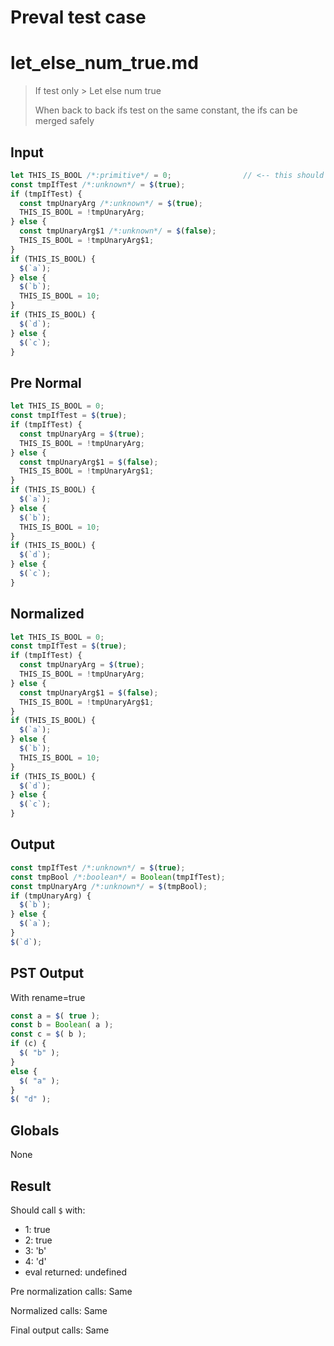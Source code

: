 # Preval test case

# let_else_num_true.md

> If test only > Let else num true
>
> When back to back ifs test on the same constant, the ifs can be merged safely

## Input

`````js filename=intro
let THIS_IS_BOOL /*:primitive*/ = 0;                // <-- this should be a boolean
const tmpIfTest /*:unknown*/ = $(true);
if (tmpIfTest) {
  const tmpUnaryArg /*:unknown*/ = $(true);
  THIS_IS_BOOL = !tmpUnaryArg;
} else {
  const tmpUnaryArg$1 /*:unknown*/ = $(false);
  THIS_IS_BOOL = !tmpUnaryArg$1;
}
if (THIS_IS_BOOL) {
  $(`a`);
} else {
  $(`b`);
  THIS_IS_BOOL = 10;
}
if (THIS_IS_BOOL) {
  $(`d`);
} else {
  $(`c`);
}
`````

## Pre Normal


`````js filename=intro
let THIS_IS_BOOL = 0;
const tmpIfTest = $(true);
if (tmpIfTest) {
  const tmpUnaryArg = $(true);
  THIS_IS_BOOL = !tmpUnaryArg;
} else {
  const tmpUnaryArg$1 = $(false);
  THIS_IS_BOOL = !tmpUnaryArg$1;
}
if (THIS_IS_BOOL) {
  $(`a`);
} else {
  $(`b`);
  THIS_IS_BOOL = 10;
}
if (THIS_IS_BOOL) {
  $(`d`);
} else {
  $(`c`);
}
`````

## Normalized


`````js filename=intro
let THIS_IS_BOOL = 0;
const tmpIfTest = $(true);
if (tmpIfTest) {
  const tmpUnaryArg = $(true);
  THIS_IS_BOOL = !tmpUnaryArg;
} else {
  const tmpUnaryArg$1 = $(false);
  THIS_IS_BOOL = !tmpUnaryArg$1;
}
if (THIS_IS_BOOL) {
  $(`a`);
} else {
  $(`b`);
  THIS_IS_BOOL = 10;
}
if (THIS_IS_BOOL) {
  $(`d`);
} else {
  $(`c`);
}
`````

## Output


`````js filename=intro
const tmpIfTest /*:unknown*/ = $(true);
const tmpBool /*:boolean*/ = Boolean(tmpIfTest);
const tmpUnaryArg /*:unknown*/ = $(tmpBool);
if (tmpUnaryArg) {
  $(`b`);
} else {
  $(`a`);
}
$(`d`);
`````

## PST Output

With rename=true

`````js filename=intro
const a = $( true );
const b = Boolean( a );
const c = $( b );
if (c) {
  $( "b" );
}
else {
  $( "a" );
}
$( "d" );
`````

## Globals

None

## Result

Should call `$` with:
 - 1: true
 - 2: true
 - 3: 'b'
 - 4: 'd'
 - eval returned: undefined

Pre normalization calls: Same

Normalized calls: Same

Final output calls: Same
